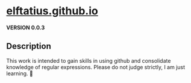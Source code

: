 # [elftatius.github.io](https://elftatius.github.io/)

**VERSION 0.0.3**

## Description 

This work is intended to gain skills in using github and consolidate knowledge of regular expressions. Please do not judge strictly, I am just learning. 🤗
